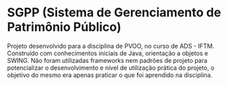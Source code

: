 # SGPP (Sistema de Gerenciamento de Patrimônio Público)

Projeto desenvolvido para a disciplina de PVOO, no curso de ADS - IFTM.
Construído com conhecimentos iniciais de Java, orientação a objetos e SWING.
Não foram utilizadas frameworks nem padrões de projeto para potencializar o desenvolvimento e 
nível de utilização prática do projeto, o objetivo do mesmo era apenas praticar o que foi 
aprendido na disciplina.
